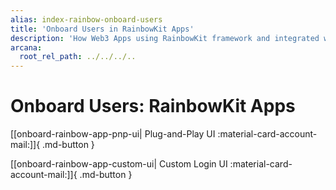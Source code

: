 ```yaml
---
alias: index-rainbow-onboard-users
title: 'Onboard Users in RainbowKit Apps'
description: 'How Web3 Apps using RainbowKit framework and integrated with the Arcana Auth SDK can onboard users via plug-and-play or custom login UI options.'
arcana:
  root_rel_path: ../../../..
---
```


# Onboard Users: RainbowKit Apps

[[onboard-rainbow-app-pnp-ui| Plug-and-Play UI  :material-card-account-mail:]]{ .md-button }

[[onboard-rainbow-app-custom-ui| Custom Login UI :material-card-account-mail:]]{ .md-button }